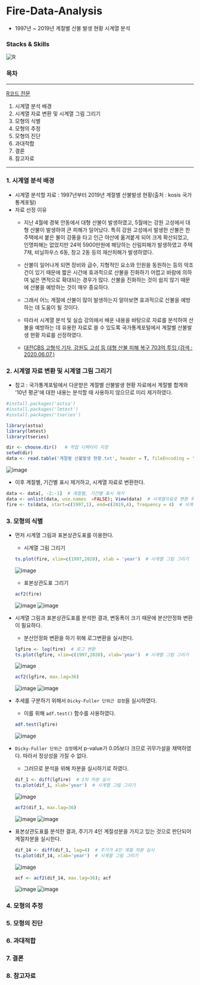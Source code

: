 # Fire-Data-Analysis
- 1997년 ~ 2019년 계절별 산불 발생 현황 시계열 분석

### Stacks & Skills
<img alt="R" src ="https://img.shields.io/badge/R-276DC3.svg?&style=for-the-badge&logo=R&logoColor=white"/> 

### 목차
---
[R코드 전문](https://github.com/yeonseoksong/Fire_Data_Analysis/blob/main/Fire_data_analysis/Fire_data_analysis.R)
1. 시계열 분석 배경
2. 시계열 자료 변환 및 시계열 그림 그리기
3. 모형의 식별
4. 모형의 추정
5. 모형의 진단
6. 과대적합
7. 결론
8. 참고자료
---

### 1. 시계열 분석 배경
- 시계열 분석할 자료 : 1997년부터 2019년 계절별 산불발생 현황(출처 : kosis 국가통계포털)
- 자료 선정 이유
  - 지난 4월에 경북 안동에서 대형 산불이 발생하였고, 5월에는 강원 고성에서 대형 산불이 발생하여 큰 피해가 일어났다. 특히 강원 고성에서 발생한 산불은 한 주택에서 붙은 불이 강풍을 타고 인근 야산에 옮겨붙게 되어 크게 확산되었고, 인명피해는 없었지만 24억 5900만원에 해당하는 산림피해가 발생하였고 주택 7채, 비닐하우스 6동, 창고 2동 등의 재산피해가 발생하였다.
  - 산불이 일어나게 되면 장비와 급수, 지형적인 요소와 인원을 동원하는 등의 악조건이 있기 때문에 짧은 시간에 효과적으로 산불을 진화하기 어렵고 바람에 의하여 넓은 면적으로 확대되는 경우가 많다. 산불을 진화하는 것이 쉽지 않기 때문에 산불을 예방하는 것이 매우 중요하다.

  - 그래서 어느 계절에 산불이 많이 발생하는지 알아보면 효과적으로 산불을 예방하는 데 도움이 될 것이다.

  - 따라서 시계열 분석 및 실습 강의에서 배운 내용을 바탕으로 자료를 분석하여 산불을 예방하는 데 유용한 자료로 쓸 수 있도록 국가통계포털에서 계절별 산불발생 현황 자료를 선정하였다.

  - [대전CBS 고형석 기자, 강원도 고성 등 대형 산불 피해 복구 703억 투입  (검색 : 2020.06.07.)](https://www.nocutnews.co.kr/news/5353254)


### 2. 시계열 자료 변환 및 시계열 그림 그리기
- 참고 : 국가통계포털에서 다운받은 계절별 산불발생 현황 자료에서 계절별 합계와 '10년 평균'에 대한 내용는 분석할 때 사용하지 않으므로 미리 제거하였다.

```R
#install.packages('astsa')
#install.packages('lmtest')
#install.packages('tseries')   

library(astsa)
library(lmtest)
library(tseries)

dir <- choose.dir()   # 작업 디렉터리 지정
setwd(dir)
data <- read.table('계절별 산불발생 현황.txt', header = T, fileEncoding = 'utf-8') # raw data
```
![image](https://user-images.githubusercontent.com/49339278/147550153-a9e121ac-121b-4383-b5e1-296c95ea3c12.png)

- 이후 계절별, 기간별 표시 제거하고, 시계열 자료로 변환한다.

```R
data <- data[, -2:-1]  # 계절별, 기간별 표시 제거
data <- unlist(data, use.names	=FALSE); View(data)  # 시계열자료로 변환 위해 데이터 변환 실시
fire <- ts(data, start=c(1997,1), end=c(2019,4), frequency = 4)  # 시계열 자료로 변환
```

### 3. 모형의 식별
- 먼저 시계열 그림과 표본상관도표를 이용한다.
  - 시계열 그림 그리기
  ```R
  ts.plot(fire, xlim=c(1997,2020), xlab = 'year')  # 시계열 그림 그리기
  ```
  ![image](https://user-images.githubusercontent.com/49339278/147550483-780fdce4-8c9c-45af-b8d6-cad47c0b3443.png)

  - 표본상관도표 그리기
  ```R
  acf2(fire)
  ```
  ![image](https://user-images.githubusercontent.com/49339278/147550492-be2d26d7-fb62-4d39-a80d-694876066790.png)
  ![image](https://user-images.githubusercontent.com/49339278/147550511-0d3c9837-6792-4eb5-a2f6-b2f3dc23b482.png)

- 시계열 그림과 표본상관도표를 분석한 결과, 변동폭이 크기 때문에 분산안정화 변환이 필요하다.
  - 분산안정화 변환을 하기 위해 로그변환을 실시한다.
  ```R
  lgfire <- log(fire)  # 로그 변환
  ts.plot(lgfire, xlim=c(1997,2020), xlab='year')  # 시계열 그림 그리기
  ```
  ![image](https://user-images.githubusercontent.com/49339278/147550726-9247a114-0caa-4522-a837-9ae3b3533652.png)

  ```R
  acf2(lgfire, max.lag=36)
  ```
  ![image](https://user-images.githubusercontent.com/49339278/147550748-584cb24a-9e31-45a9-a42d-1f4df3539e2d.png)
  ![image](https://user-images.githubusercontent.com/49339278/147550756-5f20e466-24c1-45ab-8e8f-9be8202c44b5.png)

- 추세를 구분하기 위해서 ```Dicky-Fuller 단위근 검정```을 실시하였다.
  - 이를 위해 ```adf.test()``` 함수를 사용하였다.
  ```R
  adf.test(lgfire)
  ```
  ![image](https://user-images.githubusercontent.com/49339278/147550917-bbafd05b-fa77-4a73-a709-fe60d99dd75f.png)

- ```Dicky-Fuller 단위근 검정```에서 p-value가 0.05보다 크므로 귀무가설을 채택하였다. 따라서 정상성을 가질 수 없다.
  - 그러므로 분석을 위해 차분을 실시하기로 하였다.
  ```R
  dif_1 <- diff(lgfire)  # 1차 차분 실시
  ts.plot(dif_1, xlab='year')  # 시계열 그림 그리기
  ```
  ![image](https://user-images.githubusercontent.com/49339278/147551092-f1a24706-7620-4900-965a-2b45f2a02193.png)

  ```R
  acf2(dif_1, max.lag=36)
  ```
  ![image](https://user-images.githubusercontent.com/49339278/147551132-5de289ac-b5c8-425e-919a-671fff743bfb.png)
  ![image](https://user-images.githubusercontent.com/49339278/147551137-a99aceb3-e5a3-45c7-b57c-6cf6267d274a.png)

- 표본상관도표를 분석한 결과, 주기가 4인 계절성분을 가지고 있는 것으로 판단되어 계절차분을 실시한다.
  ```R
  dif_14 <- diff(dif_1, lag=4)  # 주기가 4인 계절 차분 실시
  ts.plot(dif_14, xlab='year')  # 시계열 그림 그리기
  ```
  ![image](https://user-images.githubusercontent.com/49339278/147551412-e5afabc1-4b85-401c-8794-fec3532f726f.png)

  ```R
  acf <- acf2(dif_14, max.lag=36); acf
  ```
  ![image](https://user-images.githubusercontent.com/49339278/147551569-db542a78-cbd0-4893-944d-912638e54b31.png)
  ![image](https://user-images.githubusercontent.com/49339278/147551448-3c493ab7-75c2-43ff-a345-880b16f37915.png)


### 4. 모형의 추정

### 5. 모형의 진단

### 6. 과대적합

### 7. 결론

### 8. 참고자료
